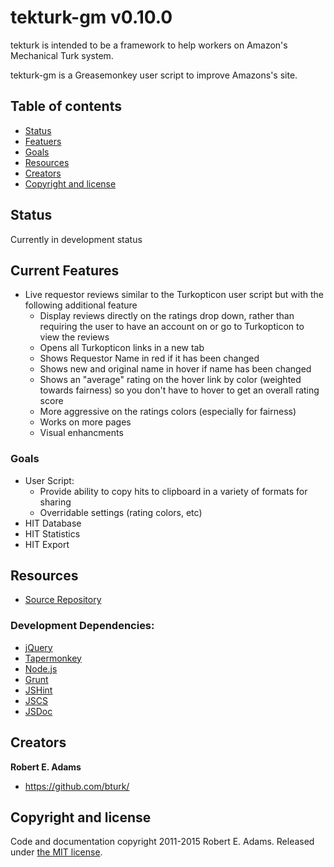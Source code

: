 # tekturk-gm v0.10.0

tekturk is intended to be a framework to help workers on Amazon's Mechanical Turk system.

tekturk-gm is a Greasemonkey user script to improve Amazons's site.

## Table of contents

* [Status](#status)
* [Featuers](#current-features)
* [Goals](#goals)
* [Resources](#resources)
* [Creators](#creators)
* [Copyright and license](#copyright-and-license)

## Status

Currently in development status

## Current Features

* Live requestor reviews similar to the Turkopticon user script but with the following additional feature
	* Display reviews directly on the ratings drop down, rather than requiring the user to have an account on or go to Turkopticon to view the reviews
 	* Opens all Turkopticon links in a new tab
 	* Shows Requestor Name in red if it has been changed
 	* Shows new and original name in hover if name has been changed
 	* Shows an "average" rating on the hover link by color (weighted towards fairness) so you don't have to hover to get an overall rating score
 	* More aggressive on the ratings colors (especially for fairness)
 	* Works on more pages
 	* Visual enhancments

### Goals

* User Script:
	 * Provide ability to copy hits to clipboard in a variety of formats for sharing
	 * Overridable settings (rating colors, etc)
 * HIT Database
 * HIT Statistics
 * HIT Export

## Resources

* [Source Repository](https://github.com/bturk/tekturk-gm)

### Development Dependencies:

 * [jQuery](https://jquery.com/)
 * [Tapermonkey](https://tampermonkey.net/)
 * [Node.js](https://nodejs.org/en/)
 * [Grunt](http://gruntjs.com/)
 * [JSHint](http://jshint.com/)
 * [JSCS](http://jscs.info/)
 * [JSDoc](http://usejsdoc.org/)

## Creators

**Robert E. Adams**

 * <https://github.com/bturk/>

## Copyright and license

Code and documentation copyright 2011-2015 Robert E. Adams. Released under [the MIT license](https://github.com/bturk/tekturk-gm/blob/master/LICENSE).
